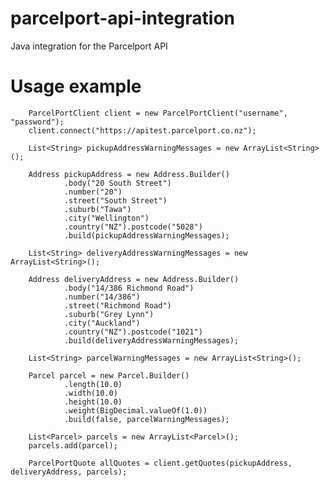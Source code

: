 # parcelport-api-integration
Java integration for the Parcelport API

# Usage example

		ParcelPortClient client = new ParcelPortClient("username", "password");
		client.connect("https://apitest.parcelport.co.nz");
		
		List<String> pickupAddressWarningMessages = new ArrayList<String>();
		
		Address pickupAddress = new Address.Builder()
				.body("20 South Street")
				.number("20")
				.street("South Street")
				.suburb("Tawa")
				.city("Wellington")
				.country("NZ").postcode("5028")
				.build(pickupAddressWarningMessages);
		
		List<String> deliveryAddressWarningMessages = new ArrayList<String>();
		
		Address deliveryAddress = new Address.Builder()
				.body("14/386 Richmond Road")
				.number("14/386")
				.street("Richmond Road")
				.suburb("Grey Lynn")
				.city("Auckland")
				.country("NZ").postcode("1021")
				.build(deliveryAddressWarningMessages);
		
		List<String> parcelWarningMessages = new ArrayList<String>();
		
		Parcel parcel = new Parcel.Builder()
				.length(10.0)
				.width(10.0)
				.height(10.0)
				.weight(BigDecimal.valueOf(1.0))
				.build(false, parcelWarningMessages);
		
		List<Parcel> parcels = new ArrayList<Parcel>();
		parcels.add(parcel);
		
		ParcelPortQuote allQuotes = client.getQuotes(pickupAddress, deliveryAddress, parcels);
